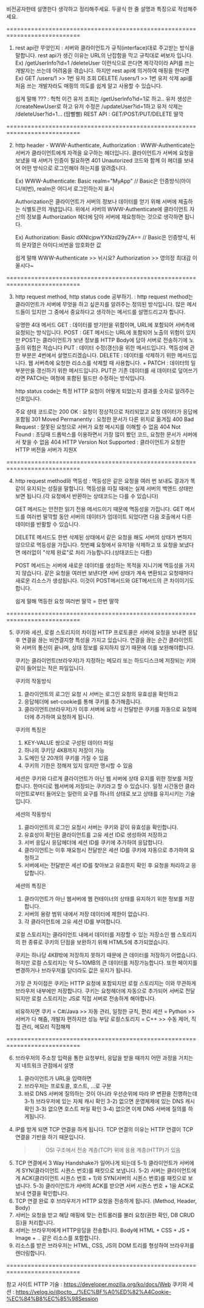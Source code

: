 비전공자한테 설명한다 생각하고 정리해주세요.
두괄식 한 줄 설명과 특징으로 작성해주세요.

===========================================================================

1. rest api란 무엇인지
   : 서버와 클라이언트가 규칙(interface)대로 주고받는 방식을 말합니다.
     rest api가 생긴 이유는 URL의 난잡함을 막고 규칙대로 써보자 입니다.
     Ex)
         /getUserInfo?id=1
         /deleteUser
     이런식으로 쓴다면 제각각이라 API를 쓰는 개발자는 쓰는데 어려움을 겪습니다.
     하지만 rest api에 의거하여 매핑을 한다면
     Ex)
         GET /users/1 >> 1번 유저 조회
         DELETE /users/1 >> 1번 유저 삭제
     api를 처음 쓰는 개발자라도 매핑의 의도를 쉽게 알고 사용할 수 있습니다.

     쉽게 말해
     ??? : 헉헉 이건 유저 조회는 /getUserInfo?id=1로 하고.. 유저 생성은 /createNewUser로 하고
           유저 수정은 /updateUser?id=1하고 유저 삭제는 /deleteUser?id=1... (땀뻘뻘)
     REST API : GET/POST/PUT/DELETE 딸깍

===========================================================================
   
2. http header - WWW-Authenticate, Authorization
   : WWW-Authenticate는 서버가 클라이언트에게 자격을 요구하는 헤더입니다.
     클라이언트가 서버에 요청을 보냈을 때
     서버가 인증이 필요하면 401 Unautorized 코드와 함께 이 헤더를 보내어
     어떤 방식으로 로그인해야 하는지를 알려줍니다.

     Ex) WWW-Authenticate: Basic realm="MyApp" // Basic은 인증방식(아이디/비번), realm은 어디서 로그인하는지 표시

     Authorization은 클라이언트가 서버의 정보나 데이터를 얻기 위해 서버에 제출하는 식별토큰의 개념입니다.
     위에서 서버의 WWW-Authenticate에 클라이언트 자신의 정보를 Authorization 헤더에 담아
     서버에 재요청하는 것으로 생각하면 됩니다.

     Ex) Authorization: Basic dXNlcjpwYXNzd29yZA== // Basic은 인증방식, 뒤의 문자열은 아이디:비번을 암호화한 값

     쉽게 말해
     WWW-Authenticate >> 뉘시요?
     Authorization >> 영의정 최대감 이올시다~

===========================================================================

3. http request method, http status code 공부하기.
   : http request method는 클라이언트가 서버에 무엇을 하고 싶은지를 알려주는 정의된 방식입니다.
     많은 메서드들이 있지만 그 중에서 중요하다고 생각하는 메서드를 설명드리고자 합니다.
   
     유명한 4대 메서드
     GET : 데이터를 받기만을 위함이며, URL에 포함되어 서버측에 요청되는 방식입니다.
     POST : GET 메서드는 URL에 포함되어 노출의 위험이 있지만 POST는 클라이언트가 보낸 정보를 HTTP Body에 담아
            서버로 전송하기에 노출의 위험은 적습니다
     PUT : 데이터 수정(갱신)을 위한 메서드입니다. 멱등성에 관한 부분은 4번에서 설명드리겠습니다.
     DELETE : 데이터를 삭제하기 위한 메서드입니다. 웹 서버측에 요청한 리소스를 삭제할 때 사용합니다.
                                               +
     PATCH : 데이터의 일부분만을 갱신하기 위한 메서드입니다.
             PUT은 기존 데이터를 새 데이터로 덮어쓰기라면 PATCH는 여청에 포함된 필드만 수정하는 방식입니다.

     http status code는 특정 HTTP 요청이 어떻게 되었는지 결과를 숫자로 알려주는 신호입니다.
   
     주요 상태 코드로는
     200 OK : 요청이 정상적으로 처리되었고 요청 데이터가 응답에 포함됨
     301 Moved Permanently : 요청한 문서가 다른 위치로 옮겨짐
     400 Bad Request : 잘못된 요청으로 서버가 요청 메시지를 이해할 수 없음
     404 Not Found : 초딩때 드롭박스를 이용하면서 가장 많이 봤던 코드, 요청한 문서가 서버에서 찾을 수 없음
     404 HTTP Version Not Supported : 클라이언트가 요청한 HTTP 버전을 서버가 지원X
   
===========================================================================

4. http request method와 멱등성
   : 멱등성은 같은 요청을 여러 번 보내도 결과가 똑같이 유지되는 성질을 말합니다.
     멱등성을 따질 때에는 실제 서버의 백엔드 상태만 보면 됩니다.(각 요청에서 반환하는 상태코드는 다를 수 있습니다)

     GET 메서드는 안전한 읽기 전용 메서드이기 때문에 멱등성을 가집니다.
     GET 메서드를 여러번 딸깍할 동안 서버의 데이터가 업데이트 되었다면 다음 호출에서 다른 데이터를 반활할 수 있습니다.

     DELETE 메서드도 한번 삭제된 상태에서 같은 요청을 해도 서버의 상태가 변하지 않으므로 멱등성을 가집니다.
     첫번째 요청에서 유저1을 삭제하고 또 요청을 보냈다면 에러없이 "삭제 완료"로 처리 가능합니다.(상태코드는 다름)

     POST 메서드는 서버에 새로운 데이터를 생성하는 목적을 지니기에 멱등성을 가지지 않습니다.
     같은 요청을 여러번 보낸다면 서버 상태가 계속 변환되고 요청때마다 새로운 리소스가 생성됩니다.
     이것이 POST메서드와 GET메서드의 큰 차이이기도 합니다.
     
     쉽게 말해
     멱등한 요청 여러번 딸깍 = 한번 딸깍

===========================================================================

5. 쿠키와 세션, 로컬 스토리지의 차이점
   HTTP 프로토콜은 서버에 요청을 보내면 응답 후 연결을 끊는 비연결지향 특성을 가지고 있습니다.
   연결을 끊는 순간 클라이언트와 서버의 통신이 끝나며, 상태 정보를 유지하지 않기 때문에 이를 보완해야합니다.
   
   쿠키는 클라이언트(브라우저)가 지정하는 메모리 또는 하드디스크에 저장되는 키와 같이 들어있는 작은 파일입니다.

   쿠키의 작동방식
   1. 클라이언트의 로그인 요청 시 서버는 로그인 요청의 유효성을 확인하고
   2. 응답헤더에 set-cookie를 통해 쿠키를 추가해줍니다.
   3. 클라이언트(브라우저)가 이후 서버에 요청 시 전달받은 쿠키를 자동으로 요청헤더에 추가하여 요청하게 됩니다.

   쿠키의 특징은
   1. KEY-VALUE 쌍으로 구성된 데이터 파일
   2. 하나의 쿠키당 4KB까지 저장이 가능
   3. 도메인 당 20개의 쿠키를 가질 수 있음
   4. 쿠키의 기한은 정해져 있지 않지만 명시할 수 있음
  
   세션은 쿠키와 다르게 클라이언트가 아닌 웹 서버에 상태 유지를 위한 정보를 저장합니다.
   한마디로 웹서버에 저장되는 쿠키라고 할 수 있습니다.
   일정 시간동안 클라이언트로부터 들어오는 일련의 요구를 하나의 상태로 보고 상태를 유지시키는 기술입니다.

   세션의 작동방식
   1. 클라이언트의 로그인 요청시 서버는 쿠키와 같이 유효성을 확인합니다.
   2. 유효성이 확인된 클라이언트를 고유 세션 ID로 생성하여 저장하고
   3. 서버 응답시 응답헤더에 세션 ID를 쿠키에 추가하여 응답합니다.
   4. 클라이언트는 이후 재요청시 전달받은 세션 ID를 쿠키에 자동으로 추가하여 요청하고
   5. 서버에서는 전달받은 세선 ID를 찾아보고 유효한지 확인 후 요청을 처리하고 응답합니다.
  
   세션의 특징은
   1. 클라이언트가 아닌 웹서버에 웹 컨테이너의 상태를 유지하기 위한 정보를 저장합니다.
   2. 서버의 용량 범위 내에서 저장 데이터에 제한이 없습니다.
   3. 각 클라이언트에 고유 세션 ID를 부여합니다.

   로컬 스토리지는 클라이언트 내에서 데이터를 저장할 수 있는 저장소인 웹 스토리지의 한 종류로
   쿠키의 단점을 보완하기 위해 HTML5에 추가되었습니다.
   
   쿠키는 하나당 4KB밖에 저장하지 못하기 때문에 큰 데이터를 저장하기 어렵습니다.
   하지만 로컬 스토리지는 약 5~10MB의 큰 데이터를 저장가능합니다.
   또한 페이지를 변경하거나 브라우저를 닫더라도 값은 유지가 됩니다.

   가장 큰 차이점은 쿠키는 HTTP 요청에 포함되지만 로컬 스토리지는 이와 무관하게 브라우저 내부에만 저장합니다.
   쿠키는 요청헤더에 자동으로 추가되어 서버로 전달되지만 로컬 스토리지는 JS로 직접 서버로 전송하게 해야합니다.

   비유하자면
   쿠키 = C#/Java >> 자동 관리, 일정한 규칙, 편리
   세션 = Python >> 서버가 다 해줌, 개발자 편하지만 성능 부담
   로컬스토리지 = C++ >> 수동 제어, 직접 관리, 메모리 직접해제

===========================================================================

6. 브라우저의 주소창 입력을 통한 요청부터, 응답을 받을 때까지 어떤 과정을 거치는지 네트워크 관점에서 설명

   1) 클라이언트가 URL을 입력하면
   2) 브라우저는 프로토콜, 호스트, ...로 구분
   3) 바로 DNS 서버에 질의하는 것이 아니라 우선순위에 따라 IP 변환을 진행하는데
        3-1) 브라우저에 있는 자체 캐시 확인
        3-2) 없으면 운영체제에 있는 DNS 캐시 확인
        3-3) 없으면 호스트 파일 확인
        3-4) 없으면 이제 DNS 서버에 질의를 하게됩니다.
  4) IP를 받게 되면 TCP 연결을 하게 됩니다. TCP 연결의 이유는 HTTP 연결이 TCP연결을 기반을 하기 때문입니다.
     >> OSI 구조에서 전송 계층(TCP) 위에 응용 계층(HTTP)가 있음
  5) TCP 연결에서 3 Way Handshake가 일어나게 되는데
       5-1) 클라이언트가 서버에게 SYN(클라이언트 시퀀스 번호)를 패킷으로 보냅니다.
       5-2) 서버는 클라이언트에게 ACK(클라이언트 시퀀스 번호 + 1)와 SYN(서버의 시퀀스 번호)를 패킷으로 보냅니다.
       5-3) 클라이언트가 서버의 ACK를 받으면 서버 시퀀스 번호 + 1을 ACK로 보내 연결을 확인합니다.
  6) TCP 연결 완료 후 브라우저가 HTTP 요청을 전송하게 됩니다. (Method, Header, Body)
  7) 서버는 요청을 받고 해당 매핑에 맞는 컨트롤러를 불러 요청(권한 확인, DB CRUD등)을 처리합니다.
  8) 서버는 브라우저에게 HTTP응답을 전송합니다. Body에 HTML + CSS + JS + Image + .. 같은 리소스를 포함합니다.
  9) 리소스를 받은 브라우저는 HTML, CSS, JS의 DOM 트리를 형성하여 브라우저를 렌더링합니다.

===========================================================================

참고 사이트
HTTP 기술 : https://developer.mozilla.org/ko/docs/Web
쿠키와 세션 : https://velog.io/@octo__/%EC%BF%A0%ED%82%A4Cookie-%EC%84%B8%EC%85%98Session

